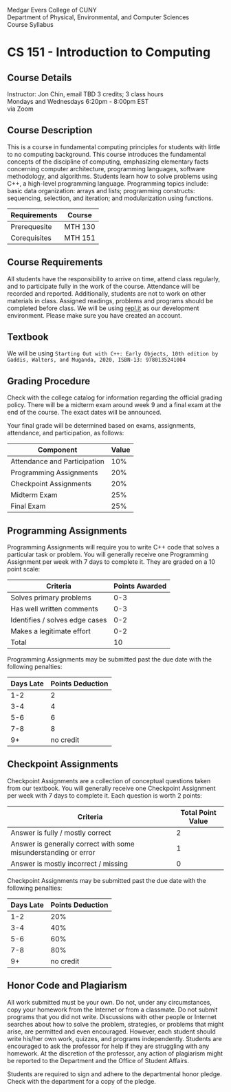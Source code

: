 Medgar Evers College of CUNY  
Department of Physical, Environmental, and Computer Sciences  
Course Syllabus

# CS 151 - Introduction to Computing

## Course Details
Instructor: Jon Chin, email TBD
3 credits; 3 class hours  
Mondays and Wednesdays 6:20pm - 8:00pm EST  
via Zoom

## Course Description
This is a course in fundamental computing principles for students with little to no computing background. This course introduces the fundamental concepts of the discipline of computing, emphasizing elementary facts concerning computer architecture, programming languages, software methodology, and algorithms. Students learn how to solve problems using C++, a high-level programming language. Programming topics include: basic data organization: arrays and lists; programming constructs: sequencing, selection, and iteration; and modularization using functions.

| Requirements | Course |
| --- | --- |
| Prerequesite | MTH 130 |
| Corequisites | MTH 151 |

## Course Requirements
All students have the responsibility to arrive on time, attend class regularly, and to participate fully in the work of the course. Attendance will be recorded and reported. Additionally, students are not to work on other materials in class. Assigned readings, problems and programs should be completed before class. We will be using [repl.it](https://replit.com/) as our development environment. Please make sure you have created an account.

## Textbook

We will be using `Starting Out with C++: Early Objects, 10th edition by Gaddis, Walters, and Muganda, 2020, ISBN-13: 9780135241004`

## Grading Procedure
Check with the college catalog for information regarding the official grading policy. There will be a midterm exam around week 9 and a final exam at the end of the course. The exact dates will be announced.

Your final grade will be determined based on exams, assignments, attendance, and participation, as follows:

| Component | Value |
| --- | --- |
| Attendance and Participation | 10% |
| Programming Assignments | 20% |
| Checkpoint Assignments | 20% |
| Midterm Exam | 25% |
| Final Exam | 25% |

## Programming Assignments

Programming Assignments will require you to write C++ code that solves a particular task or problem. You will generally receive one Programming Assignment per week with 7 days to complete it. They are graded on a 10 point scale:

| Criteria | Points Awarded |
| --- | --- |
| Solves primary problems | 0-3 |
| Has well written comments | 0-3 |
| Identifies / solves edge cases | 0-2 |
| Makes a legitimate effort | 0-2 |
| Total | 10 |

Programming Assignments may be submitted past the due date with the following penalties:

| Days Late | Points Deduction |
| --- | --- |
| 1-2 | 2 |
| 3-4 | 4 |
| 5-6 | 6 |
| 7-8 | 8 |
| 9+ | no credit |

## Checkpoint Assignments

Checkpoint Assignments are a collection of conceptual questions taken from our textbook. You will generally receive one Checkpoint Assignment per week with 7 days to complete it. Each question is worth 2 points:

| Criteria | Total Point Value |
| --- | --- |
| Answer is fully / mostly correct | 2 |
| Answer is generally correct with some misunderstanding or error | 1 |
| Answer is mostly incorrect / missing | 0 |

Checkpoint Assignments may be submitted past the due date with the following penalties:

| Days Late | Points Deduction |
| --- | --- |
| 1-2 | 20% |
| 3-4 | 40% |
| 5-6 | 60% |
| 7-8 | 80% |
| 9+ | no credit |


## Honor Code and Plagiarism
All work submitted must be your own. Do not, under any circumstances, copy your homework from the Internet or from a classmate. Do not submit programs that you did not write. Discussions with other people or Internet searches about how to solve the problem, strategies, or problems that might arise, are permitted and even encouraged. However, each student should write his/her own work, quizzes, and programs independently. Students are encouraged to ask the professor for help if they are struggling with any homework. At the discretion of the professor, any action of plagiarism might be reported to the Department and the Office of Student Affairs.

Students are required to sign and adhere to the departmental honor pledge. Check with the department for a copy of the pledge.

